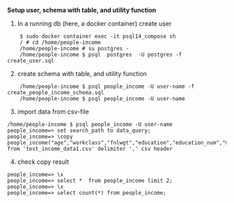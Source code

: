 
**Setup user, schema with table, and utility function** 

1. In a running db (here, a docker container) create user
``` 
    $ sudo docker container exec -it psql14_compose sh
    / # cd /home/people-income
    /home/people-income # su postgres -
    /home/people-income $ psql  postgres  -U postgres -f create_user.sql 
```

2. create schema with table, and utility function
``` 
    /home/people-income $ psql people_income -U user-name -f  create_people_income_schema.sql
    /home/people-income $ psql people_income -U user-name
```

3. import data from csv-file
```
/home/people-income $ psql people_income -U user-name
people_income=> set search_path to data_query;
people_income=> \copy  people_income("age","workclass","fnlwgt","education","education_num","marital_status","occupation","relationship","sex","capital_gain","capital_loss","hours_per_week","native_country","income") from 'test_income_data1.csv' delimiter ',' csv header
``` 
4. check copy result
```
people_income=> \x
people_income=> select *  from people_income limit 2;
people_income=> \x
people_income=> select count(*) from people_income;
```

